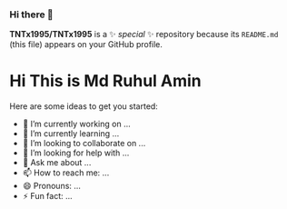 ### Hi there 👋

**TNTx1995/TNTx1995** is a ✨ _special_ ✨ repository because its `README.md` (this file) appears on your GitHub profile.
<h1>Hi This is Md Ruhul Amin </h1>

Here are some ideas to get you started:

- 🔭 I’m currently working on ...
- 🌱 I’m currently learning ...
- 👯 I’m looking to collaborate on ...
- 🤔 I’m looking for help with ...
- 💬 Ask me about ...
- 📫 How to reach me: ...
- 😄 Pronouns: ...
- ⚡ Fun fact: ...

